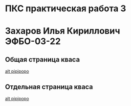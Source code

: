 # ПКС практическая работа 3
# Захаров Илья Кириллович ЭФБО-03-22
## Общая страница кваса
[alt pipipopo](https://github.com/Zakharov-Ilya-Proger/PKS1/blob/pks3/2024-09-19_22-26-31.png)
## Отдельная страница кваса
[alt pipipopo](https://github.com/Zakharov-Ilya-Proger/PKS1/blob/pks3/2024-09-19_22-27-34.png)
